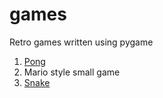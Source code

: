 # games
Retro games written using pygame

1. [Pong](pong)
2. Mario style small game
3. [Snake](snake)
